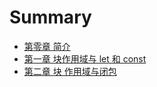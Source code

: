 # Summary

* [第零章 简介](README.md)
* [第一章 块作用域与 let 和 const](chapter1.md)
* [第二章 块 作用域与闭包](di-er-zhang-kuai-zuo-yong-yu-yu-bi-bao.md)

